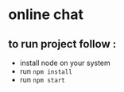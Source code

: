 # online chat 

## to run project follow : 
- install node on your system 
- run `npm install`
- run `npm start` 